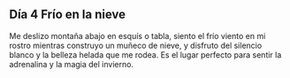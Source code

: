 ## Día 4 Frío en la nieve
Me deslizo montaña abajo en esquís o tabla, siento el frío viento en mi rostro mientras construyo un muñeco de nieve, y disfruto del silencio blanco y la belleza helada que me rodea. Es el lugar perfecto para sentir la adrenalina y la magia del invierno.